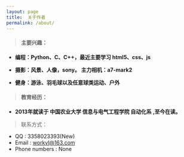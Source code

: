 ```yaml
---
layout: page
title:  关于作者
permalink: /about/
---
```






> #### 主要兴趣：

- **编程：Python、C、C++，最近主要学习 html5、css、js**

- **摄影：风景、人像，sony。 主力相机：a7-mark2**

- **健身：游泳、羽毛球以及任意球类运动、户外**



> #### 教育经历：

- **2013年就读于 中国农业大学 信息与电气工程学院 自动化系 ,至今在读。**



> 联系方式：

- QQ : 3358023393(New)
- Email : workvl@163.com
- Phone numbers : None
